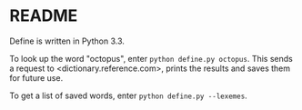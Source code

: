 # README

Define is written in Python 3.3.

To look up the word "octopus", enter `python define.py octopus`. This
sends a request to <dictionary.reference.com>, prints the results and
saves them for future use.

To get a list of saved words, enter `python define.py --lexemes`.

